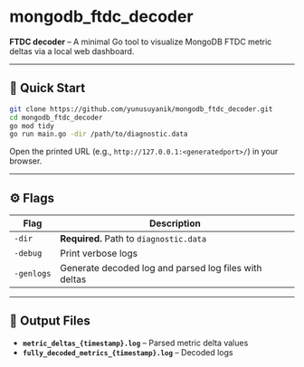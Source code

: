 # mongodb_ftdc_decoder
**FTDC decoder** – A minimal Go tool to visualize MongoDB FTDC metric deltas via a local web dashboard.

---

## 🚀 Quick Start

```bash
git clone https://github.com/yunusuyanik/mongodb_ftdc_decoder.git
cd mongodb_ftdc_decoder
go mod tidy
go run main.go -dir /path/to/diagnostic.data
```

Open the printed URL (e.g., `http://127.0.0.1:<generatedport>/`) in your browser.

---

## ⚙️ Flags

| Flag     | Description                          |
|----------|--------------------------------------|
| `-dir`   | **Required.** Path to `diagnostic.data` |
| `-debug` | Print verbose logs                   |
| `-genlogs` | Generate decoded log and parsed log files with deltas                   |

---

## 📄 Output Files

- **`metric_deltas_{timestamp}.log`** – Parsed metric delta values
- **`fully_decoded_metrics_{timestamp}.log`** – Decoded logs

